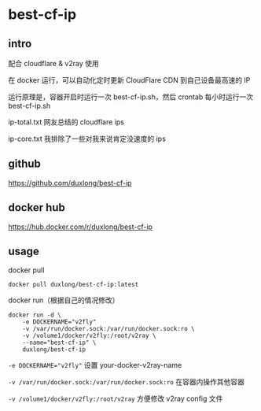 # best-cf-ip

## intro

配合 cloudflare & v2ray 使用

在 docker 运行，可以自动化定时更新 CloudFlare CDN 到自己设备最高速的 IP

运行原理是，容器开启时运行一次 best-cf-ip.sh，然后 crontab 每小时运行一次 best-cf-ip.sh

ip-total.txt 网友总结的 cloudflare ips

ip-core.txt 我排除了一些对我来说肯定没速度的 ips

## github

https://github.com/duxlong/best-cf-ip

## docker hub

https://hub.docker.com/r/duxlong/best-cf-ip

## usage

docker pull
```
docker pull duxlong/best-cf-ip:latest
```

docker run（根据自己的情况修改）
```
docker run -d \
    -e DOCKERNAME="v2fly"
    -v /var/run/docker.sock:/var/run/docker.sock:ro \
    -v /volume1/docker/v2fly:/root/v2ray \
    --name="best-cf-ip" \
    duxlong/best-cf-ip
```

`-e DOCKERNAME="v2fly"` 设置 your-docker-v2ray-name

 `-v /var/run/docker.sock:/var/run/docker.sock:ro` 在容器内操作其他容器

`-v /volume1/docker/v2fly:/root/v2ray` 方便修改 v2ray config 文件
